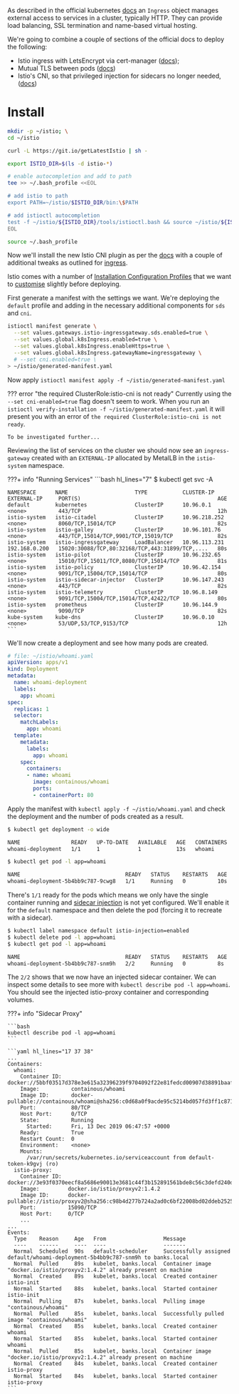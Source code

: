 As described in the official kubernetes [docs](https://kubernetes.io/docs/concepts/services-networking/ingress/) an `Ingress` object manages external access to services in a cluster, typically HTTP. They can provide load balancing, SSL termination and name-based virtual hosting.

We're going to combine a couple of sections of the official docs to deploy the following:

* Istio ingress with LetsEncrypt via cert-manager ([docs](https://istio.io/docs/tasks/traffic-management/ingress/ingress-certmgr/));
* Mutual TLS between pods ([docs](https://istio.io/docs/tasks/security/authentication/authn-policy/#globally-enabling-istio-mutual-tls))
* Istio's CNI, so that privileged injection for sidecars no longer needed, ([docs](https://istio.io/docs/setup/additional-setup/cni/))

# Install
```bash
mkdir -p ~/istio; \
cd ~/istio

curl -L https://git.io/getLatestIstio | sh -

export ISTIO_DIR=$(ls -d istio-*)

# enable autocompletion and add to path
tee >> ~/.bash_profile <<EOL

# add istio to path
export PATH=~/istio/$ISTIO_DIR/bin:\$PATH

# add istioctl autocompletion
test -f ~/istio/${ISTIO_DIR}/tools/istioctl.bash && source ~/istio/${ISTIO_DIR}/tools/istioctl.bash
EOL

source ~/.bash_profile
```

Now we'll install the new Istio CNI plugin as per the [docs](https://istio.io/docs/setup/additional-setup/cni/) with a couple of additional tweaks as outlined for [ingress](ttps://istio.io/docs/tasks/traffic-management/ingress/ingress-certmgr/).

Istio comes with a number of [Installation Configuration Profiles](https://istio.io/docs/setup/additional-setup/config-profiles/) that we want to [customise](https://istio.io/docs/setup/install/istioctl/#customizing-the-configuration) slightly before deploying.

First generate a manifest with the settings we want. We're deploying the `default` profile and adding in the necessary additional components for `sds` and `cni`.
```bash
istioctl manifest generate \
  --set values.gateways.istio-ingressgateway.sds.enabled=true \
  --set values.global.k8sIngress.enabled=true \
  --set values.global.k8sIngress.enableHttps=true \
  --set values.global.k8sIngress.gatewayName=ingressgateway \
  # --set cni.enabled=true \
> ~/istio/generated-manifest.yaml
```
Now apply `istioctl manifest apply -f ~/istio/generated-manifest.yaml`

??? error "the required ClusterRole:istio-cni is not ready"
    Currently using the `--set cni-enabled=true` flag doesn't seem to work. When you run an `istioctl verify-installation -f ~/istio/generated-manifest.yaml` it will present you with an error of `the required ClusterRole:istio-cni is not ready`.

    To be investigated further...

Reviewing the list of services on the cluster we should now see an `ingress-gateway` created with an `EXTERNAL-IP` allocated by MetalLB in the `istio-system` namespace.

???+ info "Running Services"
    ```bash hl_lines="7"
    $ kubectl get svc -A

    NAMESPACE      NAME                     TYPE           CLUSTER-IP      EXTERNAL-IP     PORT(S)                                           AGE
    default        kubernetes               ClusterIP      10.96.0.1       <none>          443/TCP                                           12h
    istio-system   istio-citadel            ClusterIP      10.96.218.252   <none>          8060/TCP,15014/TCP                                82s
    istio-system   istio-galley             ClusterIP      10.96.101.76    <none>          443/TCP,15014/TCP,9901/TCP,15019/TCP              82s
    istio-system   istio-ingressgateway     LoadBalancer   10.96.113.231   192.168.0.200   15020:30088/TCP,80:32168/TCP,443:31899/TCP,....   80s
    istio-system   istio-pilot              ClusterIP      10.96.232.65    <none>          15010/TCP,15011/TCP,8080/TCP,15014/TCP            81s
    istio-system   istio-policy             ClusterIP      10.96.42.154    <none>          9091/TCP,15004/TCP,15014/TCP                      80s
    istio-system   istio-sidecar-injector   ClusterIP      10.96.147.243   <none>          443/TCP                                           82s
    istio-system   istio-telemetry          ClusterIP      10.96.8.149     <none>          9091/TCP,15004/TCP,15014/TCP,42422/TCP            80s
    istio-system   prometheus               ClusterIP      10.96.144.9     <none>          9090/TCP                                          82s
    kube-system    kube-dns                 ClusterIP      10.96.0.10      <none>          53/UDP,53/TCP,9153/TCP                            12h
    ```

We'll now create a deployment and see how many pods are created.

```yaml
# file: ~/istio/whoami.yaml
apiVersion: apps/v1
kind: Deployment
metadata:
  name: whoami-deployment
  labels:
    app: whoami
spec:
  replicas: 1
  selector:
    matchLabels:
      app: whoami
  template:
    metadata:
      labels:
        app: whoami
    spec:
      containers:
      - name: whoami
        image: containous/whoami
        ports:
        - containerPort: 80
```

Apply the manifest with `kubectl apply -f ~/istio/whoami.yaml` and check the deployment and the number of pods created as a result.

```bash
$ kubectl get deployment -o wide

NAME                READY   UP-TO-DATE   AVAILABLE   AGE   CONTAINERS   IMAGES              SELECTOR
whoami-deployment   1/1     1            1           13s   whoami       containous/whoami   app=whoami

$ kubectl get pod -l app=whoami

NAME                                 READY   STATUS    RESTARTS   AGE
whoami-deployment-5b4bb9c787-9cwg8   1/1     Running   0          10s
```

There's `1/1` ready for the pods which means we only have the single container running and [sidecar injection](https://istio.io/docs/setup/additional-setup/sidecar-injection) is not yet configured. We'll enable it for the `default` namespace and then delete the pod (forcing it to recreate with a sidecar).

```bash
$ kubectl label namespace default istio-injection=enabled
$ kubectl delete pod -l app=whoami
$ kubectl get pod -l app=whoami

NAME                                 READY   STATUS    RESTARTS   AGE
whoami-deployment-5b4bb9c787-snm9h   2/2     Running   0          8s
```

The `2/2` shows that we now have an injected sidecar container. We can inspect some details to see more with `kubectl describe pod -l app=whoami`. You should see the injected istio-proxy container and corresponding volumes.

???+ info "Sidecar Proxy"
    
    ```bash
    kubectl describe pod -l app=whoami
    ```

    ```yaml hl_lines="17 37 38"
    ...
    Containers:
      whoami:
        Container ID:   docker://5bbf03517d378e3e615a32396239f9704092f22e81fedcd00907d38891baaf07
        Image:          containous/whoami
        Image ID:       docker-pullable://containous/whoami@sha256:c0d68a0f9acde95c5214bd057fd3ff1c871b2ef12dae2a9e2d2a3240fdd9214b
        Port:           80/TCP
        Host Port:      0/TCP
        State:          Running
          Started:      Fri, 13 Dec 2019 06:47:57 +0000
        Ready:          True
        Restart Count:  0
        Environment:    <none>
        Mounts:
          /var/run/secrets/kubernetes.io/serviceaccount from default-token-k9gvj (ro)
      istio-proxy:
        Container ID:  docker://3e93f0370eecf8a5686e90013e3681c44f3b152891561bde8c56c3defd240d4b
        Image:         docker.io/istio/proxyv2:1.4.2
        Image ID:      docker-pullable://istio/proxyv2@sha256:c98b4d277b724a2ad0c6bf22008bd02ddeb2525f19e35cdefe8a3181313716e7
        Port:          15090/TCP
        Host Port:     0/TCP
        ...
    ...
    Events:
      Type    Reason     Age   From                  Message
      ----    ------     ----  ----                  -------
      Normal  Scheduled  90s   default-scheduler     Successfully assigned default/whoami-deployment-5b4bb9c787-snm9h to banks.local
      Normal  Pulled     89s   kubelet, banks.local  Container image "docker.io/istio/proxyv2:1.4.2" already present on machine
      Normal  Created    89s   kubelet, banks.local  Created container istio-init
      Normal  Started    88s   kubelet, banks.local  Started container istio-init
      Normal  Pulling    87s   kubelet, banks.local  Pulling image "containous/whoami"
      Normal  Pulled     85s   kubelet, banks.local  Successfully pulled image "containous/whoami"
      Normal  Created    85s   kubelet, banks.local  Created container whoami
      Normal  Started    85s   kubelet, banks.local  Started container whoami
      Normal  Pulled     85s   kubelet, banks.local  Container image "docker.io/istio/proxyv2:1.4.2" already present on machine
      Normal  Created    84s   kubelet, banks.local  Created container istio-proxy
      Normal  Started    84s   kubelet, banks.local  Started container istio-proxy
    ```